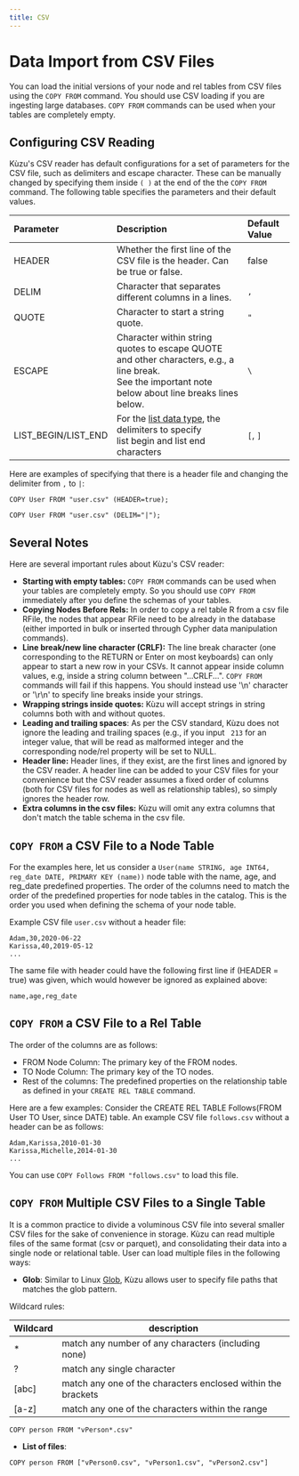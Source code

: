 ```yaml
---
title: CSV
---
```


# Data Import from CSV Files
You can load the initial versions of your node and rel tables from CSV files 
using the `COPY FROM` command. You should use CSV loading if you are ingesting large databases. 
`COPY FROM` commands can be used when your tables are completely empty. 

## Configuring CSV Reading
Kùzu's CSV reader has default configurations for a set of parameters for the CSV file, such as delimiters 
and escape character. These can be manually changed by specifying them inside `( )` at the end of the
the `COPY FROM` command. The following table specifies the parameters and their default values.

| Parameter | Description | Default Value |
|:-----|:-----|:-----|
| HEADER | Whether the first line of the CSV file is the header. Can be true or false. | false |
| DELIM | Character that separates different columns in a lines. | `,`|
| QUOTE | Character to start a string quote. | `"` |
| ESCAPE | Character within string quotes to escape QUOTE and other characters, e.g., a line break. <br/> See the important note below about line breaks lines below.| `\` |
| LIST_BEGIN/LIST_END | For the [list data type](../cypher/data-types/list.md), the delimiters to specify <br/> list begin and list end characters | `[`, `]`|

Here are examples of specifying that there is a header file and changing the delimiter from `,` to `|`:
```
COPY User FROM "user.csv" (HEADER=true);

COPY User FROM "user.csv" (DELIM="|");
```

## Several Notes
Here are several important rules about Kùzu's CSV reader: 
- **Starting with empty tables:** `COPY FROM` commands can be used when your tables are completely empty. So you should 
use `COPY FROM` immediately after you define the schemas of your tables. 
- **Copying Nodes Before Rels:** In order to copy a rel table R from a csv file RFile, the nodes that appear RFile need to be 
already in the database (either imported in bulk or inserted through Cypher data manipulation commands).
- **Line break/new line character (CRLF):** The line break character (one corresponding to the RETURN or Enter on most keyboards) can 
only appear to start a new row in your CSVs. It cannot appear inside column values, e.g, inside a string column between "...CRLF...". 
`COPY FROM` commands will fail if this happens. You should instead use '\n' character or '\r\n' to specify line breaks inside your strings.
- **Wrapping strings inside quotes:** Kùzu will accept strings in string columns both with and without quotes. 
- **Leading and trailing spaces**: As per the CSV standard, Kùzu does not ignore the leading and trailing spaces (e.g., if you input ` 213` for 
  an integer value, that will be read as malformed integer and the corresponding node/rel property will be set to NULL.
- **Header line:** Header lines, if they exist, are the first lines and ignored by the CSV reader. A header line can be added to your 
   CSV files for your convenience but the CSV reader assumes a fixed order of columns (both for CSV files for nodes as well as relationship 
   tables), so simply ignores the header row.
- **Extra columns in the csv files:** Kùzu will omit any extra columns that don't match the table schema in the csv file.
  
## `COPY FROM` a CSV File to a Node Table 
For the examples here, let us consider a `User(name STRING, age INT64, reg_date DATE, PRIMARY KEY (name))` 
node table with the name, age, and reg_date predefined properties. The order of the columns need to 
match the order of the predefined properties for node tables in the catalog. This is the order you used 
when defining the schema of your node table. 

Example CSV file `user.csv` without a header file:
```
Adam,30,2020-06-22
Karissa,40,2019-05-12
...
```
The same file with header could have the following first line if (HEADER = true) was given, which would however be ignored as explained above:
```
name,age,reg_date
```
## `COPY FROM` a CSV File to a Rel Table

The order of the columns are as follows:
  - FROM Node Column: The primary key of the FROM nodes.
  - TO Node Column: The primary key of the TO nodes.
  - Rest of the columns: The predefined properties on the relationship table as defined in your `CREATE REL TABLE` command. 

Here are a few examples:
Consider the CREATE REL TABLE Follows(FROM User TO User, since DATE) table. An example CSV file `follows.csv` without a header 
can be as follows:
```
Adam,Karissa,2010-01-30
Karissa,Michelle,2014-01-30
...
```
You can use `COPY Follows FROM "follows.csv"` to load this file.

## `COPY FROM` Multiple CSV Files to a Single Table
It is a common practice to divide a voluminous CSV file into several smaller CSV files for the sake of convenience in storage. Kùzu can read multiple files of the same format (csv or parquet), and consolidating their data into a single node or relational table. User can load multiple files in the following ways:

- **Glob**: Similar to Linux [Glob](https://man7.org/linux/man-pages/man7/glob.7.html), Kùzu allows user to specify file paths that matches the glob pattern.

Wildcard rules:

| Wildcard | description |
| ----------- | ----------- |
| * | match any number of any characters (including none) |
| ?	| match any single character |
| [abc] | match any one of the characters enclosed within the brackets |
| [a-z] | match any one of the characters within the range |

```
COPY person FROM "vPerson*.csv"
```

- **List of files**:

```
COPY person FROM ["vPerson0.csv", "vPerson1.csv", "vPerson2.csv"]
```
